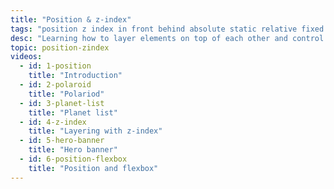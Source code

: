```yaml
---
title: "Position & z-index"
tags: "position z index in front behind absolute static relative fixed top left bottom right coordinates"
desc: "Learning how to layer elements on top of each other and control their layering."
topic: position-zindex
videos:
  - id: 1-position
    title: "Introduction"
  - id: 2-polaroid
    title: "Polariod"
  - id: 3-planet-list
    title: "Planet list"
  - id: 4-z-index
    title: "Layering with z-index"
  - id: 5-hero-banner
    title: "Hero banner"
  - id: 6-position-flexbox
    title: "Position and flexbox"
---
```

